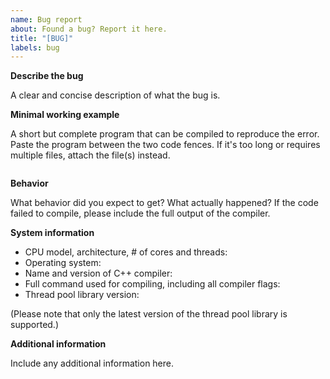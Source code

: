 ```yaml
---
name: Bug report
about: Found a bug? Report it here.
title: "[BUG]"
labels: bug
---
```


**Describe the bug**

A clear and concise description of what the bug is.

**Minimal working example**

A short but complete program that can be compiled to reproduce the error. Paste the program between the two code fences. If it's too long or requires multiple files, attach the file(s) instead.

```cpp
```

**Behavior**

What behavior did you expect to get? What actually happened? If the code failed to compile, please include the full output of the compiler.

**System information**

* CPU model, architecture, # of cores and threads:
* Operating system:
* Name and version of C++ compiler:
* Full command used for compiling, including all compiler flags:
* Thread pool library version:

(Please note that only the latest version of the thread pool library is supported.)

**Additional information**

Include any additional information here.
